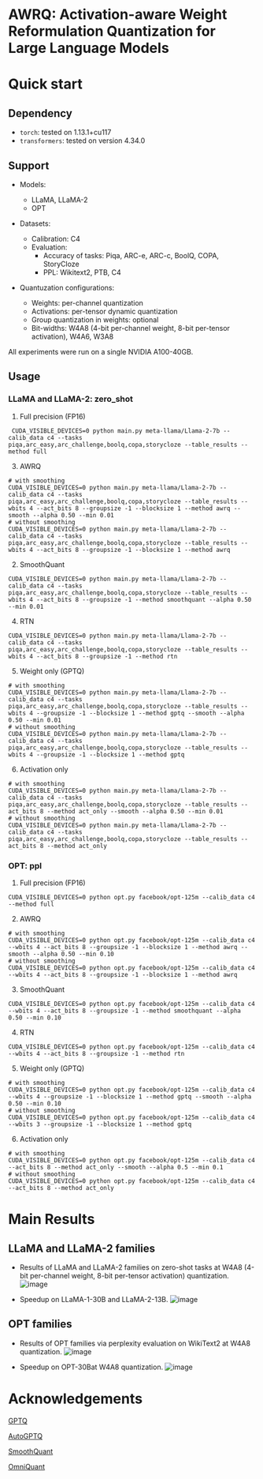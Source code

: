 # AWRQ: Activation-aware Weight Reformulation Quantization for Large Language Models


# Quick start
## Dependency
- `torch`:  tested on 1.13.1+cu117
- `transformers`: tested on version 4.34.0

## Support
- Models:
  - LLaMA, LLaMA-2
  - OPT
 
- Datasets:
  - Calibration: C4
  - Evaluation:
    - Accuracy of tasks: Piqa, ARC-e, ARC-c, BoolQ, COPA, StoryCloze
    - PPL: Wikitext2, PTB, C4
   
- Quantuzation configurations:
  - Weights: per-channel quantization
  - Activations: per-tensor dynamic quantization
  - Group quantization in weights: optional
  - Bit-widths: W4A8 (4-bit per-channel weight, 8-bit per-tensor activation), W4A6, W3A8

All experiments were run on a single NVIDIA A100-40GB.

 ## Usage
 ### LLaMA and LLaMA-2: zero_shot
 1. Full precision (FP16)
```
 CUDA_VISIBLE_DEVICES=0 python main.py meta-llama/Llama-2-7b --calib_data c4 --tasks piqa,arc_easy,arc_challenge,boolq,copa,storycloze --table_results --method full
```
 3. AWRQ
```
# with smoothing
CUDA_VISIBLE_DEVICES=0 python main.py meta-llama/Llama-2-7b --calib_data c4 --tasks piqa,arc_easy,arc_challenge,boolq,copa,storycloze --table_results --wbits 4 --act_bits 8 --groupsize -1 --blocksize 1 --method awrq --smooth --alpha 0.50 --min 0.01
# without smoothing
CUDA_VISIBLE_DEVICES=0 python main.py meta-llama/Llama-2-7b --calib_data c4 --tasks piqa,arc_easy,arc_challenge,boolq,copa,storycloze --table_results --wbits 4 --act_bits 8 --groupsize -1 --blocksize 1 --method awrq
```
 2. SmoothQuant
```
CUDA_VISIBLE_DEVICES=0 python main.py meta-llama/Llama-2-7b --calib_data c4 --tasks piqa,arc_easy,arc_challenge,boolq,copa,storycloze --table_results --wbits 4 --act_bits 8 --groupsize -1 --method smoothquant --alpha 0.50 --min 0.01
```
 4. RTN
```
CUDA_VISIBLE_DEVICES=0 python main.py meta-llama/Llama-2-7b --calib_data c4 --tasks piqa,arc_easy,arc_challenge,boolq,copa,storycloze --table_results --wbits 4 --act_bits 8 --groupsize -1 --method rtn
```
 5. Weight only (GPTQ)
```
# with smoothing
CUDA_VISIBLE_DEVICES=0 python main.py meta-llama/Llama-2-7b --calib_data c4 --tasks piqa,arc_easy,arc_challenge,boolq,copa,storycloze --table_results --wbits 4 --groupsize -1 --blocksize 1 --method gptq --smooth --alpha 0.50 --min 0.01
# without smoothing
CUDA_VISIBLE_DEVICES=0 python main.py meta-llama/Llama-2-7b --calib_data c4 --tasks piqa,arc_easy,arc_challenge,boolq,copa,storycloze --table_results --wbits 4 --groupsize -1 --blocksize 1 --method gptq
```
 6. Activation only
```
# with smoothing
CUDA_VISIBLE_DEVICES=0 python main.py meta-llama/Llama-2-7b --calib_data c4 --tasks piqa,arc_easy,arc_challenge,boolq,copa,storycloze --table_results --act_bits 8 --method act_only --smooth --alpha 0.50 --min 0.01
# without smoothing
CUDA_VISIBLE_DEVICES=0 python main.py meta-llama/Llama-2-7b --calib_data c4 --tasks piqa,arc_easy,arc_challenge,boolq,copa,storycloze --table_results --act_bits 8 --method act_only
```


### OPT: ppl
 1. Full precision (FP16)
```
CUDA_VISIBLE_DEVICES=0 python opt.py facebook/opt-125m --calib_data c4 --method full
```
 2. AWRQ
```
# with smoothing
CUDA_VISIBLE_DEVICES=0 python opt.py facebook/opt-125m --calib_data c4 --wbits 4 --act_bits 8 --groupsize -1 --blocksize 1 --method awrq --smooth --alpha 0.50 --min 0.10
# without smoothing
CUDA_VISIBLE_DEVICES=0 python opt.py facebook/opt-125m --calib_data c4 --wbits 4 --act_bits 8 --groupsize -1 --blocksize 1 --method awrq
```
 3. SmoothQuant
```
CUDA_VISIBLE_DEVICES=0 python opt.py facebook/opt-125m --calib_data c4 --wbits 4 --act_bits 8 --groupsize -1 --method smoothquant --alpha 0.50 --min 0.10
```
 4. RTN
```
CUDA_VISIBLE_DEVICES=0 python opt.py facebook/opt-125m --calib_data c4 --wbits 4 --act_bits 8 --groupsize -1 --method rtn
```
 5. Weight only (GPTQ)
```
# with smoothing
CUDA_VISIBLE_DEVICES=0 python opt.py facebook/opt-125m --calib_data c4 --wbits 4 --groupsize -1 --blocksize 1 --method gptq --smooth --alpha 0.50 --min 0.10
# without smoothing
CUDA_VISIBLE_DEVICES=0 python opt.py facebook/opt-125m --calib_data c4 --wbits 3 --groupsize -1 --blocksize 1 --method gptq
```
 6.  Activation only
```
# with smoothing
CUDA_VISIBLE_DEVICES=0 python opt.py facebook/opt-125m --calib_data c4 --act_bits 8 --method act_only --smooth --alpha 0.5 --min 0.1
# without smoothing
CUDA_VISIBLE_DEVICES=0 python opt.py facebook/opt-125m --calib_data c4 --act_bits 8 --method act_only
```


# Main Results
## LLaMA and LLaMA-2 families
- Results of LLaMA and LLaMA-2 families on zero-shot tasks at W4A8 (4-bit per-channel weight, 8-bit per-tensor activation) quantization.
![image](https://github.com/linzhao-ai/AWRQ/assets/17473403/af68cb71-bdd1-4279-a9a8-a63082e2aed8)

- Speedup on LLaMA-1-30B and LLaMA-2-13B.
![image](https://github.com/zl200881/AWRQ/assets/17473403/586ee1ee-047e-48be-a701-bcc19d45bcaf)


## OPT families
- Results of OPT families via perplexity evaluation on WikiText2 at W4A8 quantization.
![image](https://github.com/zl200881/AWRQ/assets/17473403/46287f96-f9f6-4741-9630-8ae9449370c4)

- Speedup on OPT-30Bat W4A8 quantization.
![image](https://github.com/zl200881/AWRQ/assets/17473403/0c14ddfb-90da-461f-89ea-85a14a1df664)

# Acknowledgements
[GPTQ](https://github.com/IST-DASLab/gptq)

[AutoGPTQ](https://github.com/AutoGPTQ/AutoGPTQ)

[SmoothQuant](https://github.com/mit-han-lab/smoothquant)

[OmniQuant](https://github.com/OpenGVLab/OmniQuant?tab=readme-ov-file)
